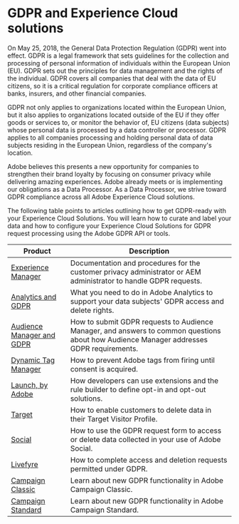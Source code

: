 # GDPR and Experience Cloud solutions

On May 25, 2018, the General Data Protection Regulation (GDPR) went into effect. GDPR is a legal framework that sets guidelines for the collection and processing of personal information of individuals within the European Union (EU). GDPR sets out the principles for data management and the rights of the individual. GDPR covers all companies that deal with the data of EU citizens, so it is a critical regulation for corporate compliance officers at banks, insurers, and other financial companies.

GDPR not only applies to organizations located within the European Union, but it also applies to organizations located outside of the EU if they offer goods or services to, or monitor the behavior of, EU citizens (data subjects) whose personal data is processed by a data controller or processor. GDPR applies to all companies processing and holding personal data of data subjects residing in the European Union, regardless of the company's location.

Adobe believes this presents a new opportunity for companies to strengthen their brand loyalty by focusing on consumer privacy while delivering amazing experiences. Adobe already meets or is implementing our obligations as a Data Processor. As a Data Processor, we strive toward GDPR compliance across all Adobe Experience Cloud solutions.

The following table points to articles outlining how to get GDPR-ready with your Experience Cloud Solutions. You will learn how to curate and label your data and how to configure your Experience Cloud Solutions for GDPR request processing using the Adobe GDPR API or tools.

| Product | Description |
| ------- | ----------- |
| [Experience Manager](https://helpx.adobe.com/experience-manager/6-4/managing/using/gdpr-compliance.html) | Documentation and procedures for the customer privacy administrator or AEM administrator to handle GDPR requests. |
| [Analytics and GDPR](https://marketing.adobe.com/resources/help/en_US/analytics/gdpr/index.html) | What you need to do in Adobe Analytics to support your data subjects' GDPR access and delete rights. |
| [Audience Manager and GDPR](https://marketing.adobe.com/resources/help/en_US/aam/aam-gdpr.html) | How to submit GDPR requests to Audience Manager, and answers to common questions about how Audience Manager addresses GDPR requirements. |
| [Dynamic Tag Manager](https://marketing.adobe.com/resources/help/en_US/dtm/opt-in.html) | How to prevent Adobe tags from firing until consent is acquired. |
| [Launch, by Adobe](https://docs.adobelaunch.com/client-side-information/deploy-javascript-tags-to-opt-in-to-launch) | How developers can use extensions and the rule builder to define opt-in and opt-out solutions. |
| [Target](https://marketing.adobe.com/resources/help/en_US/target/target/privacy-and-general-data-protection-regulation.html) | How to enable customers to delete data in their Target Visitor Profile. |
| [Social](https://marketing.adobe.com/resources/help/en_US/social/c_gdpr-request.html) | How to use the GDPR request form to access or delete data collected in your use of Adobe Social. |
| [Livefyre](https://marketing.adobe.com/resources/help/en_US/livefyre/c_gdpr_compliance.html) | How to complete access and deletion requests permitted under GDPR. |
| [Campaign Classic](https://docs.campaign.adobe.com/doc/AC/getting_started/EN/ACC_GDPR.html) | Learn about new GDPR functionality in Adobe Campaign Classic. |
| [Campaign Standard](https://docs.campaign.adobe.com/doc/standard/getting_started/en/ACS_GDPR.html) | Learn about new GDPR functionality in Adobe Campaign Standard. |
